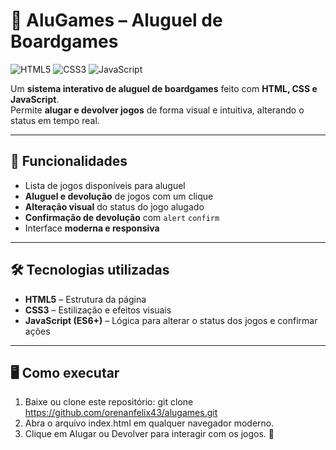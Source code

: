 # 🎲 AluGames – Aluguel de Boardgames

![HTML5](https://img.shields.io/badge/HTML5-E34F26?style=for-the-badge&logo=html5&logoColor=white)
![CSS3](https://img.shields.io/badge/CSS3-1572B6?style=for-the-badge&logo=css3&logoColor=white)
![JavaScript](https://img.shields.io/badge/JavaScript-F7DF1E?style=for-the-badge&logo=javascript&logoColor=black)

Um **sistema interativo de aluguel de boardgames** feito com **HTML, CSS e JavaScript**.  
Permite **alugar e devolver jogos** de forma visual e intuitiva, alterando o status em tempo real.  

---

## 🚀 Funcionalidades

- Lista de jogos disponíveis para aluguel  
- **Aluguel e devolução** de jogos com um clique  
- **Alteração visual** do status do jogo alugado  
- **Confirmação de devolução** com `alert` `confirm`  
- Interface **moderna e responsiva**  

---

## 🛠️ Tecnologias utilizadas

- **HTML5** – Estrutura da página  
- **CSS3** – Estilização e efeitos visuais  
- **JavaScript (ES6+)** – Lógica para alterar o status dos jogos e confirmar ações  

---

## 🖥️ Como executar

1. Baixe ou clone este repositório:
   git clone https://github.com/orenanfelix43/alugames.git
2. Abra o arquivo index.html em qualquer navegador moderno.
3. Clique em Alugar ou Devolver para interagir com os jogos. 🎉
